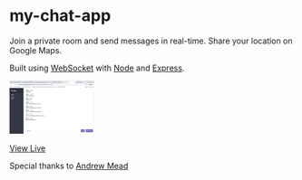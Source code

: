 # my-chat-app
Join a private room and send messages in real-time. Share your location on Google Maps.

Built using [WebSocket](https://developer.mozilla.org/en-US/docs/Web/API/WebSockets_API/Writing_WebSocket_servers) with [Node](https://nodejs.org/) and [Express](https://expressjs.com/). 

<img src="./public/img/screen-shot.png" alt="Screenshot of chat app." style="width: 150px;">

[View Live](https://hagen-chat-app.herokuapp.com/)

Special thanks to [Andrew Mead](https://www.udemy.com/user/andrewmead/)
